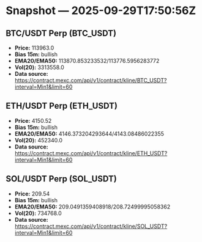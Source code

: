 # Snapshot — 2025-09-29T17:50:56Z

## BTC/USDT Perp (BTC_USDT)
- **Price:** 113963.0
- **Bias 15m:** bullish
- **EMA20/EMA50:** 113870.853233532/113776.5956283772
- **Vol(20):** 3313558.0
- **Data source:** https://contract.mexc.com/api/v1/contract/kline/BTC_USDT?interval=Min1&limit=60

## ETH/USDT Perp (ETH_USDT)
- **Price:** 4150.52
- **Bias 15m:** bullish
- **EMA20/EMA50:** 4146.373204293644/4143.08486022355
- **Vol(20):** 452340.0
- **Data source:** https://contract.mexc.com/api/v1/contract/kline/ETH_USDT?interval=Min1&limit=60

## SOL/USDT Perp (SOL_USDT)
- **Price:** 209.54
- **Bias 15m:** bullish
- **EMA20/EMA50:** 209.0491359408918/208.72499995058362
- **Vol(20):** 734768.0
- **Data source:** https://contract.mexc.com/api/v1/contract/kline/SOL_USDT?interval=Min1&limit=60
